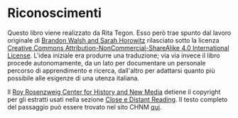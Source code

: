 # Riconoscimenti

Questo libro viene realizzato da Rita Tegon. Esso però trae spunto dal lavoro originale di [Brandon Walsh and Sarah Horowitz](http://walshbr.com/textanalysiscoursebook/) rilasciato sotto la licenza  [Creative Commons Attribution-NonCommercial-ShareAlike 4.0 International License](http://creativecommons.org/licenses/by-nc-sa/4.0/). L'idea iniziale era produrre una traduzione; via via invece il libro procede autonomamente, da un lato per documentare un personale percorso di apprendimento e ricerca, dall'altro per adattarsi quanto più possibile alle esigenze di una utenza italiana.

Il [Roy Rosenzweig Center for History and New Media](https://rrchnm.org) detiene il copyright per gli estratti usati nella sezione [Close e Distant Reading](close-reading-2/). Il testo completo del passaggio può essere trovato nel sito CHNM [qui](https://revolution.chnm.org/d/261/).
